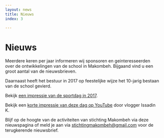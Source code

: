 ```yaml
---
layout: news
title: Nieuws
index: 3

---
```

# Nieuws

Meerdere keren per jaar informeren wij sponsoren en geinteresseerden over de ontwikkelingen van de school in Makombeh. Bijgaand vind u een groot aantal van de nieuwsbrieven. 

Daarnaast heeft het bestuur in 2017 op feestelijke wijze het 10-jarig bestaan van de school gevierd. 

Bekijk [een impressie van de sportdag in 2017](https://www.youtube.com/watch?v=P_NKZNfW1_U).

Bekijk een [korte impressie van deze dag op YouTube](https://youtu.be/XgkPwN0FCss) door vlogger Issadin K.

Blijf op de hoogte van de activiteiten van stichting Makombeh via deze nieuwspagina of meld je aan via stichtingmakombeh@gmail.com voor de terugkerende nieuwsbrief.